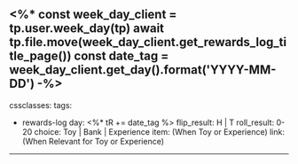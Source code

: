 <%*
const week_day_client = tp.user.week_day(tp)
await tp.file.move(week_day_client.get_rewards_log_title_page())
const date_tag = week_day_client.get_day().format('YYYY-MM-DD')
-%>
---
cssclasses:
tags:
  - rewards-log
day: <%* tR += date_tag %>
flip_result: H | T
roll_result: 0-20
choice: Toy | Bank | Experience
item: (When Toy or Experience)
link: (When Relevant for Toy or Experience)

---

